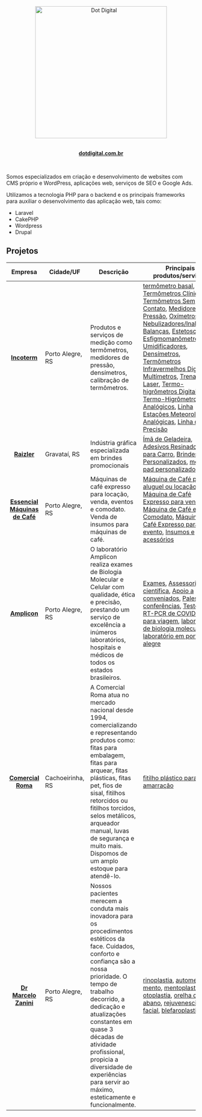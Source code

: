 
<div align="center">
  <img  width="350" height="350" src="https://avatars.githubusercontent.com/u/19729504?s=400&u=32eca2f3bfc91dd4bf48df64f768b46adb5b50cb&v=4" width="350" alt="Dot Digital">
	<br>
	<br>
	<p>
		<a href="https:/dotdigital.com.br/">
			<b>dotdigital.com.br</b>
		</a>
	</p>
	<br>
</div>


Somos especializados em criação e desenvolvimento de websites com CMS próprio e WordPress, aplicações web, serviços de SEO e Google Ads.

Utilizamos a tecnologia PHP para o backend e os principais frameworks para auxiliar o desenvolvimento das aplicação web, tais como:
- Laravel
- CakePHP
- Wordpress
- Drupal

## Projetos
Empresa | Cidade/UF | Descrição | Principais produtos/serviços
:------------: | ------------ | ------------ | ------------
**[Incoterm](https://www.incoterm.com.br/)** | Porto Alegre, RS | Produtos e serviços de medição como termômetros, medidores de pressão, densímetros, calibração de termômetros. | [termômetro basal](https://www.incoterm.com.br/produto/29834-flexterm-termometro-clinico-digital-de-haste-flexivel), [Termômetros Clínico](https://www.incoterm.com.br/saude-bem-estar/termometros-clinicos), [Termômetros Sem Contato](https://www.incoterm.com.br/saude-bem-estar/termometros-sem-contato), [Medidores de Pressão](https://www.incoterm.com.br/saude-bem-estar/medidores-pressao), [Oxímetros](https://www.incoterm.com.br/saude-bem-estar/oximetro), [Nebulizadores/Inaladores](https://www.incoterm.com.br/saude-bem-estar/nebulizadores-inaladores), [Balanças](https://www.incoterm.com.br/saude-bem-estar/balancas), [Estetoscópios](https://www.incoterm.com.br/saude-bem-estar/estetoscopios), [Esfigmomanômetros](https://www.incoterm.com.br/saude-bem-estar/esfigmomanometros), [Umidificadores](https://www.incoterm.com.br/saude-bem-estar/umidificadores), [Densímetros](https://www.incoterm.com.br/solucoes-em-medicao/densimetros-agropecuaria-veterinaria), [Termômetros Infravermelhos Digitais](https://www.incoterm.com.br/solucoes-em-medicao/termometros-infravermelhos-digitais-refrigeracao), [Multímetros](https://www.incoterm.com.br/solucoes-em-medicao/multimetros), [Trenas Laser](https://www.incoterm.com.br/solucoes-em-medicao/trenas-laser), [Termo-higrômetros Digitais](https://www.incoterm.com.br/solucoes-em-medicao/termo-higrometros-digitais-refrigeracao), [Termo-Higrômetros Analógicos](https://www.incoterm.com.br/solucoes-em-medicao/termo-higrometros-analogicos), [Linha Estações Meteorológicas Analógicas](https://www.incoterm.com.br/ambiente-decoracao/linha-estacoes-meteorologicas-analogicas), [Linha de Alta Precisão](https://www.incoterm.com.br/solucoes-em-medicao/linha-de-alta-preciao)
**[Raizler](https://www.raizler.com.br/)** | Gravataí, RS | Indústria gráfica especializada em brindes promocionais | [Ímã de Geladeira](https://www.raizler.com.br/ima-de-geladeira), [Adesivos Resinados](https://www.raizler.com.br/adesivo-resinado), [Ímã para Carro](https://www.raizler.com.br/ima-para-carro), [Brindes Personalizados](https://www.raizler.com.br/brindes-personalizados), [mouse pad personalizado](https://www.raizler.com.br/mouse-pad)
**[Essencial Máquinas de Café](https://essencialmaquinas.com.br/)** | Porto Alegre, RS | Máquinas de café expresso para locação, venda, eventos e comodato. Venda de insumos para máquinas de café. | [Máquina de Café para aluguel ou locação](https://essencialmaquinas.com.br/maquina-de-cafe-para-aluguel), [Máquina de Café Expresso para venda](https://essencialmaquinas.com.br/maquina-de-cafe-para-venda), [Máquina de Café em Comodato](https://essencialmaquinas.com.br/maquina-de-cafe-comodato), [Máquina de Café Expresso para evento](https://essencialmaquinas.com.br/maquina-de-cafe-para-evento), [Insumos e acessórios](https://essencialmaquinas.com.br/produtos/insumos_para_maquinas_de_cafe_expresso.html)
**[Amplicon](https://www.amplicon.com.br/)** | Porto Alegre, RS | O laboratório Amplicon realiza exames de Biologia Molecular e Celular com qualidade, ética e precisão, prestando um serviço de excelência a inúmeros laboratórios, hospitais e médicos de todos os estados brasileiros. | [Exames](https://www.amplicon.com.br/exames-doencas-geneticas-infecciosas), [Assessoria científica](https://www.amplicon.com.br/assessoria-cientifica), [Apoio a conveniados](https://www.amplicon.com.br/apoio-conveniados), [Palestras e conferências](https://www.amplicon.com.br/servico-palestras-conferencias), [Teste de RT-PCR de COVID-19 para viagem](https://www.amplicon.com.br/noticias/teste-de-covid-19-para-viagem), [laboratório de biologia molecular](https://www.amplicon.com.br), [laboratório em porto alegre](https://www.amplicon.com.br)
**[Comercial Roma](https://www.comercialroma.com.br/)** | Cachoeirinha, RS | A Comercial Roma atua no mercado nacional desde 1994, comercializando e representando produtos como: fitas para embalagem, fitas para arquear, fitas plásticas, fitas pet, fios de sisal, fitilhos retorcidos ou fitilhos torcidos, selos metálicos, arqueador manual, luvas de segurança e muito mais. Dispomos de um amplo estoque para atendê-lo. | [fitilho plástico para amarração](https://www.cordinharoma.com.br/fio+fitilho+retorcido+cordinha+sintetico+hiper+fio+btw+enfardamento)
**[Dr Marcelo Zanini](https://zanini.med.br/)** | Porto Alegre, RS | Nossos pacientes merecem a conduta mais inovadora para os procedimentos estéticos da face. Cuidados, conforto e confiança são a nossa prioridade. O tempo de trabalho decorrido, a dedicação e atualizações constantes em quase 3 décadas de atividade profissional, propicia a diversidade de experiências para servir ao máximo, esteticamente e funcionalmente. | [rinoplastia](https://zanini.med.br/rinoplastia-plastica-de-nariz/), [automento do mento](https://zanini.med.br/mentoplastia-aumento-do-mento/), [mentoplastia](https://zanini.med.br/mentoplastia-aumento-do-mento/), [otoplastia](https://zanini.med.br/otoplastia-orelha-de-abano/), [orelha de abano](https://zanini.med.br/otoplastia-orelha-de-abano/), [rejuvenescimento facial](https://zanini.med.br/rejuvenescimento-facial/), [blefaroplastia](https://zanini.med.br/rejuvenescimento-facial/)

